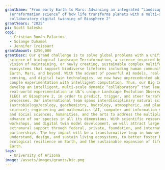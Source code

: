 ```yaml
---
grantName: "From early Earth to Mars: Advancing an integrated “Landscape
  Terraformation science” of how life transforms planets with a multi-scale
  collaboratory digital twinning of Biosphere 2"
grantYears: "2025"
pi: Scott Saleska
copi:
  - Cristian Román-Palacios
  - Solange Duhamel
  - Jennifer Croissant
grantAmount: $250,000
grantDesc: Our grand challenge is to solve global problems with a unified
  science of biological Landscape Terraformation, a science inspired by the
  vision of maintaining, or newly creating, sustainable complex multifunction
  ecosystems that support biodiverse lifeforms including human communities on
  Earth, Mars, and beyond. With the advent of powerful AI models, real-time
  sensing, and digital twin technologies, we now have unprecedented ability to
  couple experimentation with intelligent computation. Thus, our Big Idea is to
  develop an intelligent, multi-scale dynamic “collaboratory” that learns from
  real-world experimentation in UA’s unique Landscape Evolution Observatory
  (LEO) at Biosphere 2, in order to predict, trigger, and steer terraformation
  processes. Our international team spans interdisciplinary natural science
  (astrobiology/ecology, geochemistry, hydrology, atmospheric, and planetary
  science); engineering and mathematics (AI, computer and information sciences);
  and social sciences, humanities, and the arts to address the multiplanetary
  advance of our species in all its dimensions. With scientific research,
  workshops, and digital twin model development, we will attract large-scale
  extramural support through federal, private, foundation, and international
  partnerships. The key impact will be a transformative leap in how we
  understand, design, and sustain living ecosystems, to better foster both
  ecological resilience on Earth, and the sustainable expansion of life beyond
  Earth.
tags:
  - University of Arizona
image: /assets/images/grants/bic.png
---
```

